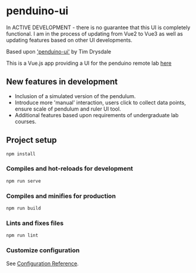 # penduino-ui

In ACTIVE DEVELOPMENT - there is no guarantee that this UI is completely functional. I am in the process of updating from Vue2 to Vue3 as well as updating features based on other UI developments. 

Based upon ['penduino-ui'](https://github.com/timdrysdale/penduino-ui) by Tim Drysdale

This is a Vue.js app providing a UI for the penduino remote lab [here](https://github.com/timdrysdale/penduino)

## New features in development

- Inclusion of a simulated version of the pendulum.
- Introduce more 'manual' interaction, users click to collect data points, ensure scale of pendulum and ruler UI tool.
- Additional features based upon requirements of undergraduate lab courses.


## Project setup
```
npm install
```

### Compiles and hot-reloads for development
```
npm run serve
```

### Compiles and minifies for production
```
npm run build
```

### Lints and fixes files
```
npm run lint
```

### Customize configuration
See [Configuration Reference](https://cli.vuejs.org/config/).
